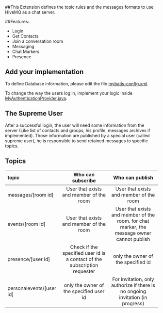 ##This Extension defines the topic rules and the messages formats to use HiveMQ as a chat server.

##Features:
- Login
- Get Contacts
- Join a conversation room
- Messaging
- Chat Markers
- Presence

## Add your implementation
To define Database information, please edit the file [mybatis-config.xml](src/main/resources/mybatis-config.xml).

To change the way the users log in, implement your logic inside [MyAuthenticationProvider.java](src/main/java/com/chat/authorizers/authentication/MyAuthenticatorProvider.java).

## The Supreme User
After a successful login, the user will need some information from the server (Like list of contacts and groups, his profile, messages archives if implemented). 
Those information are published by a special user (called supreme user), he is responsible to send retained messages to specific topics.

## Topics
| topic         | Who can subscribe           | Who can publish  |
| :------------- |:-------------:| :-----:|
| messages/[room id]      | User that exists and member of the room | User that exists and member of the room |
| events/[room id]      | User that exists and member of the room      |   User that exists and member of the room. for chat marker, the message owner cannot publish |
| presence/[user id] | Check if the specified user id is a contact of the subscription requester      |    only the owner of the specified id |
|personalevents/[user id] | only the owner of the specified user id | For invitation, only authorize if there is no ongoing invitation (in progress)